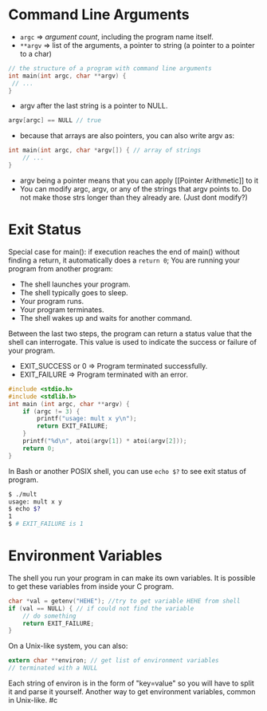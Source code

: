# Command Line Arguments
- `argc` => *argument count*, including the program name itself. 
- `**argv` => list of the arguments, a pointer to string (a pointer to a pointer to a char)
```c
// the structure of a program with command line arguments
int main(int argc, char **argv) {
 // ...
}
```
- argv after the last string is a pointer to NULL.
```c
argv[argc] == NULL // true 
```
- because that arrays are also pointers, you can also write argv as: 
```c 
int main(int argc, char *argv[]) { // array of strings
	// ...
}
```
- argv being a pointer means that you can apply [[Pointer Arithmetic]] to it
- You can modify argc, argv, or any of the strings that argv points to. Do not make those strs longer than they already are. (Just dont modify?)

# Exit Status
Special case for main(): if execution reaches the end of main() without finding a return, it automatically does a ``return 0``;
You are running your program from another program:

- The shell launches your program.
- The shell typically goes to sleep.
- Your program runs.
- Your program terminates.
- The shell wakes up and waits for another command.

Between the last two steps, the program can return a status value that the shell can interrogate. This value is used to indicate the success or failure of your program.
- EXIT_SUCCESS or 0 => Program terminated successfully.
- EXIT_FAILURE => Program terminated with an error.
```c
#include <stdio.h>
#include <stdlib.h>
int main (int argc, char **argv) {
	if (argc != 3) {
		printf("usage: mult x y\n");
		return EXIT_FAILURE;
	}
	printf("%d\n", atoi(argv[1]) * atoi(argv[2]));
	return 0;
}
```
In Bash or another POSIX shell, you can use `echo $?` to see exit status of program.
```bash
$ ./mult
usage: mult x y
$ echo $?
1
$ # EXIT_FAILURE is 1
```
# Environment Variables
The shell you run your program in can make its own variables. It is possible to get these variables from inside your C program.
```c
char *val = getenv("HEHE"); //try to get variable HEHE from shell
if (val == NULL) { // if could not find the variable
	// do something
	return EXIT_FAILURE;
}
```
On a Unix-like system, you can also:
```c
extern char **environ; // get list of environment variables
// terminated with a NULL
```
Each string of environ is in the form of "key=value" so you will have to split it and parse it yourself.
Another way to get environment variables, common in Unix-like.
#c 
